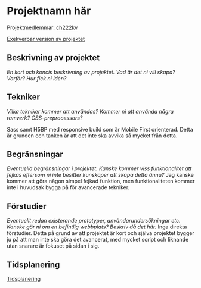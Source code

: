 # Projektnamn här
Projektmedlemmar: 
[ch222kv](https://github.com/ch222kv)


[Exekverbar version av projektet](http://ch222kv.github.io/Projekt/)

## Beskrivning av projektet
*En kort och koncis beskrivning av projektet. Vad är det ni vill skapa? Varför? Hur fick ni idén?*

## Tekniker
*Vilka tekniker kommer att användas? Kommer ni att använda några ramverk? CSS-preprocessors?*

Sass samt H5BP med responsive build som är Mobile First orienterad. 
Detta är grunden och tanken är att det inte ska avvika så mycket från detta.

## Begränsningar
*Eventuella begränsningar i projektet. Kanske kommer viss funktionalitet att fejkas eftersom ni inte besitter kunskaper att skapa detta ännu?*
Jag kanske kommer att göra någon simpel fejkad funktion, 
men funktionaliteten kommer inte i huvudsak bygga på för avancerade tekniker.

## Förstudier
*Eventuellt redan existerande prototyper, användarundersökningar etc. Kanske gör ni om en befintlig webbplats? Beskriv då det här.*
Inga direkta förstudier. Detta på grund av att projektet är kort och själva projektet bygger ju på att man inte ska göra det avancerat,
med mycket script och liknande utan snarare är fokuset på sidan i sig. 

## Tidsplanering
[Tidsplanering](https://github.com/ch222kv/Projekt/raw/master/doc/Copy%20of%20Assignment%20Planning%20Gantt%20Chart%20-%20Project%20Timeline.pdf)
